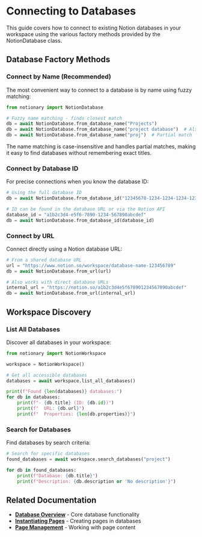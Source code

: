 # Connecting to Databases

This guide covers how to connect to existing Notion databases in your workspace using the various factory methods provided by the NotionDatabase class.

## Database Factory Methods

### Connect by Name (Recommended)

The most convenient way to connect to a database is by name using fuzzy matching:

```python
from notionary import NotionDatabase

# Fuzzy name matching - finds closest match
db = await NotionDatabase.from_database_name("Projects")
db = await NotionDatabase.from_database_name("project database")  # Also works
db = await NotionDatabase.from_database_name("proj")  # Partial match
```

The name matching is case-insensitive and handles partial matches, making it easy to find databases without remembering exact titles.

### Connect by Database ID

For precise connections when you know the database ID:

```python
# Using the full database ID
db = await NotionDatabase.from_database_id("12345678-1234-1234-1234-123456789012")

# ID can be found in the database URL or via the Notion API
database_id = "a1b2c3d4-e5f6-7890-1234-567890abcdef"
db = await NotionDatabase.from_database_id(database_id)
```

### Connect by URL

Connect directly using a Notion database URL:

```python
# From a shared database URL
url = "https://www.notion.so/workspace/database-name-123456789"
db = await NotionDatabase.from_url(url)

# Also works with direct database URLs
internal_url = "https://notion.so/a1b2c3d4e5f678901234567890abcdef"
db = await NotionDatabase.from_url(internal_url)
```

## Workspace Discovery

### List All Databases

Discover all databases in your workspace:

```python
from notionary import NotionWorkspace

workspace = NotionWorkspace()

# Get all accessible databases
databases = await workspace.list_all_databases()

print(f"Found {len(databases)} databases:")
for db in databases:
    print(f"- {db.title} (ID: {db.id})")
    print(f"  URL: {db.url}")
    print(f"  Properties: {len(db.properties)}")
```

### Search for Databases

Find databases by search criteria:

```python
# Search for specific databases
found_databases = await workspace.search_databases("project")

for db in found_databases:
    print(f"Database: {db.title}")
    print(f"Description: {db.description or 'No description'}")
```

## Related Documentation

- **[Database Overview](index.md)** - Core database functionality
- **[Instantiating Pages](instantiating-pages.md)** - Creating pages in databases
- **[Page Management](../page/index.md)** - Working with page content
